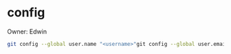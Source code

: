 # config

Owner: Edwin

```bash
git config --global user.name "<username>"git config --global user.email <email>git config --global -egit config --global core.editor "code --wait"
```